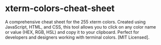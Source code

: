 # xterm-colors-cheat-sheet
A comprehensive cheat sheet for the 255 xterm colors. Created using JavaScript, HTML, and CSS, this tool allows you to click on any color name or value (HEX, RGB, HSL) and copy it to your clipboard. Perfect for developers and designers working with terminal colors. [MIT Licensed].
